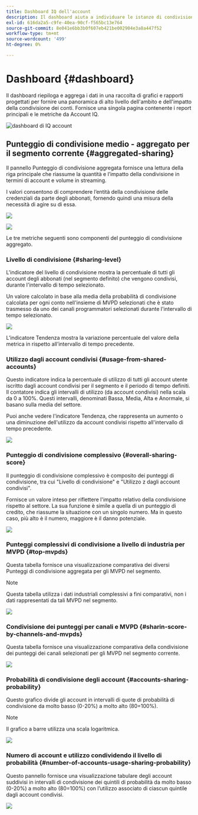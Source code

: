 ```yaml
---
title: Dashboard IQ dell'account
description: Il dashboard aiuta a individuare le istanze di condivisione delle password analizzando un'ampia gamma di dati degli utenti abbonati.
exl-id: 616da2a5-c9fe-40ea-90cf-f565bc13e764
source-git-commit: 8e041e6bb3b0f607eb421be002904e3a8a447f52
workflow-type: tm+mt
source-wordcount: '499'
ht-degree: 0%

---
```


# Dashboard {#dashboard}

Il dashboard riepiloga e aggrega i dati in una raccolta di grafici e rapporti progettati per fornire una panoramica di alto livello dell&#39;ambito e dell&#39;impatto della condivisione dei conti. Fornisce una singola pagina contenente i report principali e le metriche da Account IQ.

![dashboard di IQ account](assets/dashboard-capture.png)

## Punteggio di condivisione medio - aggregato per il segmento corrente {#aggregated-sharing}

Il pannello Punteggio di condivisione aggregata fornisce una lettura della riga principale che riassume la quantità e l’impatto della condivisione in termini di account e volume in streaming.

I valori consentono di comprendere l’entità della condivisione delle credenziali da parte degli abbonati, fornendo quindi una misura della necessità di agire su di essa.

![](assets/aggregate-sharing-score.png)

![](assets/aggregate-sharing-score.svg)

Le tre metriche seguenti sono componenti del punteggio di condivisione aggregato.

### Livello di condivisione {#sharing-level}

L&#39;indicatore del livello di condivisione mostra la percentuale di tutti gli account degli abbonati (nel segmento definito) che vengono condivisi, durante l&#39;intervallo di tempo selezionato.

Un valore calcolato in base alla media della probabilità di condivisione calcolata per ogni conto nell&#39;insieme di MVPD selezionati che è stato trasmesso da uno dei canali programmatori selezionati durante l&#39;intervallo di tempo selezionato.

![](assets/sharing-level.png)

L’indicatore Tendenza mostra la variazione percentuale del valore della metrica in rispetto all’intervallo di tempo precedente.

### Utilizzo dagli account condivisi {#usage-from-shared-accounts}

Questo indicatore indica la percentuale di utilizzo di tutti gli account utente iscritto dagli account condivisi per il segmento e il periodo di tempo definiti. Il contatore indica gli intervalli di utilizzo (da account condivisi) nella scala da 0 a 100%. Questi intervalli, denominati Bassa, Media, Alta e Anormale, si basano sulla media del settore.

Puoi anche vedere l&#39;indicatore Tendenza, che rappresenta un aumento o una diminuzione dell&#39;utilizzo da account condivisi rispetto all&#39;intervallo di tempo precedente.

![](assets/usage-4mshared-accounts.png)

### Punteggio di condivisione complessivo {#overall-sharing-score}

Il punteggio di condivisione complessivo è composito dei punteggi di condivisione, tra cui &quot;Livello di condivisione&quot; e &quot;Utilizzo z dagli account condivisi&quot;.

Fornisce un valore inteso per riflettere l&#39;impatto relativo della condivisione rispetto al settore. La sua funzione è simile a quella di un punteggio di credito, che riassume la situazione con un singolo numero. Ma in questo caso, più alto è il numero, maggiore è il danno potenziale.

![](assets/overall-sharing-score.png)

<!--### MVPDs in segment {#mvpd-in-segment}

It is a table of risk indices and accounts totals for the top MVPDs ranked by overall usage or account sharing.

![](assets/mvpds-in-segment.png)-->

### Punteggi complessivi di condivisione a livello di industria per MVPD {#top-mvpds}

Questa tabella fornisce una visualizzazione comparativa dei diversi Punteggi di condivisione aggregata per gli MVPD nel segmento.

>[!NOTE]
>
>Questa tabella utilizza i dati industriali complessivi a fini comparativi, non i dati rappresentati da tali MVPD nel segmento.

![](assets/top-mvpds.png)

### Condivisione dei punteggi per canali e MVPD {#sharin-score-by-channels-and-mvpds}

Questa tabella fornisce una visualizzazione comparativa della condivisione dei punteggi dei canali selezionati per gli MVPD nel segmento corrente.

![](assets/sharing-scores-by-channels-mvpds.png)

### Probabilità di condivisione degli account {#accounts-sharing-probability}

Questo grafico divide gli account in intervalli di quote di probabilità di condivisione da molto basso (0-20%) a molto alto (80=100%).

>[!NOTE]
>
>Il grafico a barre utilizza una scala logaritmica.


![](assets/dashboard-ac-sharing-prob.png)

### Numero di account e utilizzo condividendo il livello di probabilità {#number-of-accounts-usage-sharing-probability}

Questo pannello fornisce una visualizzazione tabulare degli account suddivisi in intervalli di condivisione dei quintili di probabilità da molto basso (0-20%) a molto alto (80=100%) con l’utilizzo associato di ciascun quintile dagli account condivisi.

![](assets/no-acc-usage-prob-level.png)
